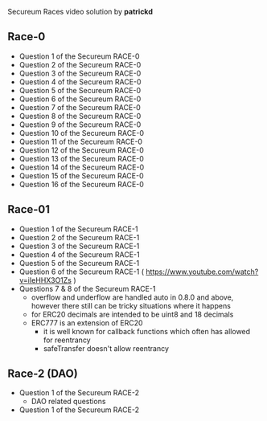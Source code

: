 Secureum Races video solution by **patrickd**

## Race-0
- Question 1 of the Secureum RACE-0
- Question 2 of the Secureum RACE-0
- Question 3 of the Secureum RACE-0
- Question 4 of the Secureum RACE-0
- Question 5 of the Secureum RACE-0
- Question 6 of the Secureum RACE-0
- Question 7 of the Secureum RACE-0
- Question 8 of the Secureum RACE-0
- Question 9 of the Secureum RACE-0
- Question 10 of the Secureum RACE-0
- Question 11 of the Secureum RACE-0
- Question 12 of the Secureum RACE-0
- Question 13 of the Secureum RACE-0
- Question 14 of the Secureum RACE-0
- Question 15 of the Secureum RACE-0
- Question 16 of the Secureum RACE-0

## Race-01
- Question 1 of the Secureum RACE-1
- Question 2 of the Secureum RACE-1
- Question 3 of the Secureum RACE-1
- Question 4 of the Secureum RACE-1
- Question 5 of the Secureum RACE-1
- Question 6 of the Secureum RACE-1 ( https://www.youtube.com/watch?v=iIeHHX3O1Zs )
- Questions 7 & 8 of the Secureum RACE-1
    - overflow and underflow are handled auto in 0.8.0 and above, however there still can be tricky situations where it happens
    - for ERC20 decimals are intended to be uint8 and 18 decimals
    - ERC777 is an extension of ERC20
        - it is well known for callback functions which often has allowed for reentrancy
        - safeTransfer doesn't allow reentrancy

## Race-2 (DAO)

- Question 1 of the Secureum RACE-2
    - DAO related questions 
- Question 1 of the Secureum RACE-2


